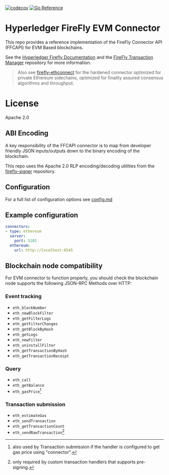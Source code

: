 [![codecov](https://codecov.io/gh/hyperledger/firefly-evmconnect/branch/main/graph/badge.svg?token=OEI8A08P0R)](https://codecov.io/gh/hyperledger/firefly-evmconnect)
[![Go Reference](https://pkg.go.dev/badge/github.com/hyperledger/firefly-evmconnect.svg)](https://pkg.go.dev/github.com/hyperledger/firefly-evmconnect)

# Hyperledger FireFly EVM Connector

This repo provides a reference implementation of the FireFly Connector API (FFCAPI)
for EVM Based blockchains.

See the [Hyperledger Firefly Documentation](https://hyperledger.github.io/firefly/overview/public_vs_permissioned.html#firefly-architecture-for-public-chains)
and the [FireFly Transaction Manager](https://github.com/hyperledger/firefly-transaction-manager) repository for
more information.

> Also see [firefly-ethconnect](https://github.com/hyperledger/firefly-ethconnect) for the hardened
> connector optimized for private Ethereum sidechains, optimized for finality assured consensus
> algorithms and throughput.

# License

Apache 2.0

## ABI Encoding

A key responsibility of the FFCAPI connector is to map from developer friendly JSON inputs/outputs
down to the binary encoding of the blockchain.

This repo uses the Apache 2.0 RLP encoding/decoding utilities from the
[firefly-signer](https://github.com/hyperledger/firefly-signer) repository.

## Configuration

For a full list of configuration options see [config.md](./config.md)

## Example configuration

```yaml
connectors:
- type: ethereum
  server:
    port: 5102
  ethereum:
    url: http://localhost:8545
```

## Blockchain node compatibility

For EVM connector to function properly, you should check the blockchain node supports the following JSON-RPC Methods over HTTP:
### Event tracking
- `eth_blockNumber`
- `eth_newBlockFilter`
- `eth_getFilterLogs`
- `eth_getFilterChanges`
- `eth_getBlockByHash`
- `eth_getLogs`
- `eth_newFilter`
- `eth_uninstallFilter`
- `eth_getTransactionByHash`
- `eth_getTransactionReceipt`

### Query
- `eth_call`
- `eth_getBalance`
- `eth_gasPrice`[^1]
  
### Transaction submission
- `eth_estimateGas`
- `eth_sendTransaction`
- `eth_getTransactionCount`
- `eth_sendRawTransaction`[^2]


[^1]: also used by Transaction submission if the handler is configured to get gas price using "connector".

[^2]: only required by custom transaction handlers that supports pre-signing.